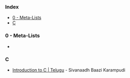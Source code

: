 ### Index

* [0 - Meta-Lists](#0---meta-lists)
* [C](#c)


### 0 - Meta-Lists

* 


### <a id="c"></a>C

* [Introduction to C \| Telugu](https://www.computerintelugu.com/2012/11/cmenu.html) - Sivanaadh Baazi Karampudi

